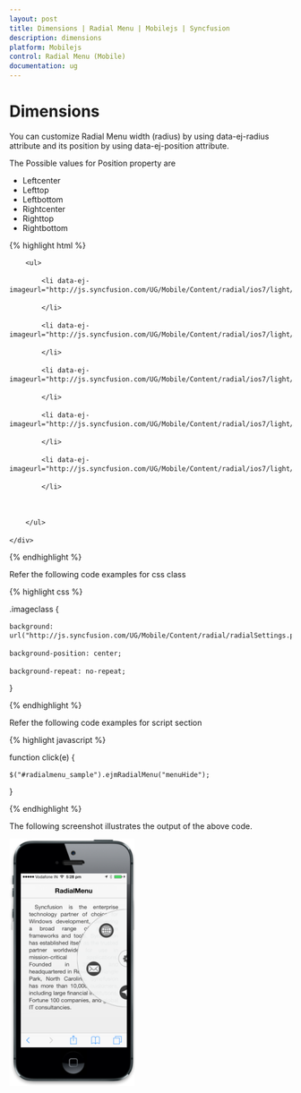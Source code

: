 ```yaml
---
layout: post
title: Dimensions | Radial Menu | Mobilejs | Syncfusion
description: dimensions
platform: Mobilejs
control: Radial Menu (Mobile)
documentation: ug
---
```


# Dimensions

You can customize Radial Menu width (radius) by using data-ej-radius attribute and its position by using data-ej-position attribute.

The Possible values for Position property are

* Leftcenter
* Lefttop
* Leftbottom
* Rightcenter   
* Righttop
* Rightbottom

{% highlight html %}

  <div id="radialmenu_sample" data-role="ejmradialmenu" data-ej-imageclass="imageclass" data-ej-radius="300" data-ej-position="rightcenter" data-ej-touchend="click">

        <ul>

            <li data-ej-imageurl="http://js.syncfusion.com/UG/Mobile/Content/radial/ios7/light/social.png">

            </li>

            <li data-ej-imageurl="http://js.syncfusion.com/UG/Mobile/Content/radial/ios7/light/music.png">

            </li>

            <li data-ej-imageurl="http://js.syncfusion.com/UG/Mobile/Content/radial/ios7/light/direction.png">

            </li>

            <li data-ej-imageurl="http://js.syncfusion.com/UG/Mobile/Content/radial/ios7/light/message.png">

            </li>

            <li data-ej-imageurl="http://js.syncfusion.com/UG/Mobile/Content/radial/ios7/light/browser.png">

            </li>



        </ul>

    </div>

{% endhighlight %}

Refer the following code examples for css class

{% highlight css %}

.imageclass {

	background: url("http://js.syncfusion.com/UG/Mobile/Content/radial/radialSettings.png");

	background-position: center;

	background-repeat: no-repeat;

}

{% endhighlight %}

Refer the following code examples for script section

{% highlight javascript %}

function click(e) {

	$("#radialmenu_sample").ejmRadialMenu("menuHide");

}

{% endhighlight %}

The following screenshot illustrates the output of the above code.

![](Dimensions_images/Dimensions_img1.png)